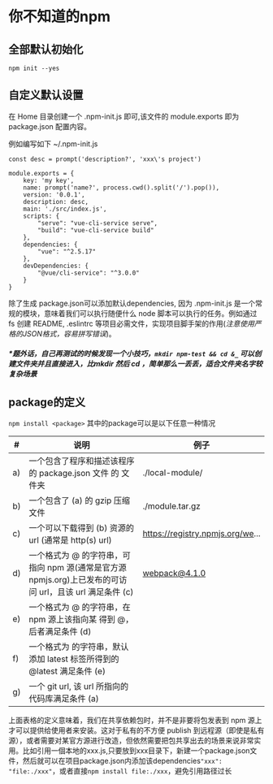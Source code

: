 # 你不知道的npm

## 全部默认初始化
`npm init --yes`
## 自定义默认设置
在 Home 目录创建一个 .npm-init.js 即可,该文件的 module.exports 即为 package.json 配置内容。

例如编写如下 ~/.npm-init.js

    const desc = prompt('description?', 'xxx\'s project')

    module.exports = {
        key: 'my key',
        name: prompt('name?', process.cwd().split('/').pop()),
        version: '0.0.1',
        description: desc,
        main: './src/index.js',
        scripts: {
            "serve": "vue-cli-service serve",
            "build": "vue-cli-service build"
        },
        dependencies: {
            "vue": "^2.5.17"
        },
        devDependencies: {
            "@vue/cli-service": "^3.0.0"
        }
    }


除了生成 package.json可以添加默认dependencies, 因为 .npm-init.js 是一个常规的模块，意味着我们可以执行随便什么 node 脚本可以执行的任务。例如通过 fs 创建 README, .eslintrc 等项目必需文件，实现项目脚手架的作用(*注意使用严格的JSON格式，容易拼写错误*)。
##### **题外话，自己再测试的时候发现一个小技巧，`mkdir npm-test && cd &_`* 可以创建文件夹并且直接进入，比mkdir 然后 cd ，简单那么一丢丢，适合文件夹名字较复杂场景

## package的定义
`npm install <package>` 其中的package可以是以下任意一种情况

| #  | 说明                                                                                  | 例子                               |
|----|-------------------------------------------------------------------------------------|----------------------------------|
| a) | 一个包含了程序和描述该程序的 package.json 文件 的 文件夹                                                | ./local-module/                  |
| b) | 一个包含了 (a) 的 gzip 压缩文件                                                               | ./module.tar.gz                  |
| c) | 一个可以下载得到 (b) 资源的 url (通常是 http(s) url)                                              | https://registry.npmjs.org/we... |
| d) | 一个格式为 <name>@<version> 的字符串，可指向 npm 源(通常是官方源 npmjs.org)上已发布的可访问 url，且该 url 满足条件 (c) | webpack@4.1.0                    |
| e) | 一个格式为 <name>@<tag> 的字符串，在 npm 源上该<tag>指向某 <version> 得到 <name>@<version>，后者满足条件 (d)  |                                  |
| f) | 一个格式为 <name> 的字符串，默认添加 latest 标签所得到的 <name>@latest 满足条件 (e)                         |                                  |
| g) | 一个 git url, 该 url 所指向的代码库满足条件 (a)                                                   |                                  |

上面表格的定义意味着，我们在共享依赖包时，并不是非要将包发表到 npm 源上才可以提供给使用者来安装。这对于私有的不方便 publish 到远程源（即使是私有源），或者需要对某官方源进行改造，但依然需要把包共享出去的场景来说非常实用。比如引用一個本地的xxx.js,只要放到xxx目录下，新建一个package.json文件，然后就可以在项目package.json内添加该dependencies`"xxx": "file:./xxx"`，或者直接`npm install file:./xxx`，避免引用路径过长


<style>
    .page-header {
        display: none;
    }
</style>